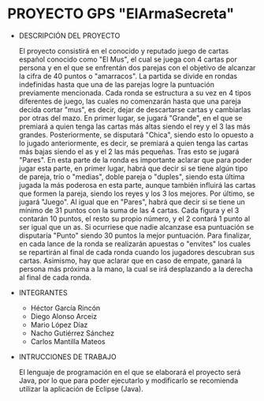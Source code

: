 # PROYECTO GPS "ElArmaSecreta"

- DESCRIPCIÓN DEL PROYECTO
  
  El proyecto consistirá en el conocido y reputado juego de cartas español conocido como "El Mus", el cual se juega con 4 cartas por persona y en el que se enfrentán dos parejas con el objetivo de alcanzar la cifra de 40 puntos o "amarracos". La partida se divide en rondas indefinidas hasta que una de las parejas logre la puntuación previamente mencionada. Cada ronda se estructura a su vez en 4 tipos diferentes de juego, las cuales no comenzarán hasta que una pareja decida cortar "mus", es decir, dejar de descartarse cartas y cambiarlas por otras del mazo. En primer lugar, se jugará "Grande", en el que se premiará a quien tenga las cartas más altas siendo el rey y el 3 las más grandes. Posteriormente, se disputará "Chica", siendo esto lo opuesto a lo jugado anteriormente, es decir, se premiará a quien tenga las cartas más bajas siendo el as y el 2 las más pequeñas. Tras esto se jugará "Pares". En esta parte de la ronda es importante aclarar que para poder jugar esta parte, en primer lugar, habrá que decir si se tiene algún tipo de pareja, trío o "medias", doble pareja o "duples", siendo esta última jugada la más poderosa en esta parte, aunque también influirá las cartas que formen la pareja, siendo los reyes y los 3 los mejores. Por último, se jugará "Juego". Al igual que en "Pares", habrá que decir si se tiene un mínimo de 31 puntos con la suma de las 4 cartas. Cada figura y el 3 contarán 10 puntos, el resto su propio número, y el 2 contará 1 punto al ser igual que un as. Si ocurriese que nadie alcanzase esa puntuación se disputaría "Punto" siendo 30 puntos la mejor puntuación. Para finalizar, en cada lance de la ronda se realizarán apuestas o "envites" los cuales se repartirán al final de cada ronda cuando los jugadores descubran sus cartas. Asimismo, hay que aclarar que en caso de empate, ganará la persona más próxima a la mano, la cual se irá desplazando a la derecha al final de cada ronda.


  
- INTEGRANTES
  
  - Héctor García Rincón
  - Diego Alonso Arceiz
  - Mario López Díaz
  - Nacho Gutiérrez Sánchez
  - Carlos Mantilla Mateos


    
- INTRUCCIONES DE TRABAJO

  El lenguaje de programación en el que se elaborará el proyecto será Java, por lo que para poder ejecutarlo y modificarlo se recomienda utilizar la aplicación de Eclipse (Java).
